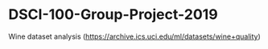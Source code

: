 # DSCI-100-Group-Project-2019
Wine dataset analysis (https://archive.ics.uci.edu/ml/datasets/wine+quality) 
